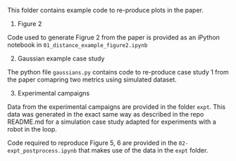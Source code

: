 This folder contains example code to re-produce plots in the paper.

1. Figure 2

Code used to generate Figrue 2 from the paper is provided as an iPython notebook in `01_distance_example_figure2.ipynb` 

2. Gaussian example case study

The python file `gaussians.py` contains code to re-produce case study 1 from the paper comapring two metrics using simulated dataset.

3. Experimental campaigns

Data from the experimental campaigns are provided in the folder `expt`. This data was generated in the exact same way as described in the repo README.md for a simulation case study adapted for experiments with a robot in the loop.
 
Code required to reproduce Figure 5, 6 are provided in the `02-expt_postprocess.ipynb` that makes use of the data in the `expt` folder.